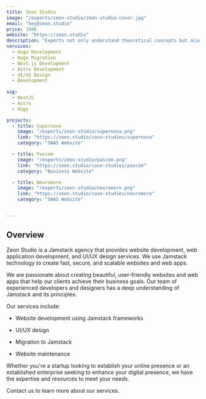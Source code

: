 ```yaml
---
title: Zeon Studio
image: "/experts/zeon-studio/zeon-studio-cover.jpg"
email: "hey@zeon.studio"
price: 1000
website: "https://zeon.studio"
description: "Experts not only understand theoretical concepts but also have extensive practical experience. They apply their knowledge in real-world scenarios."
services:
  - Hugo Development
  - Hugo Migration
  - Next.js Development
  - Astro Development
  - UI/UX Design
  - Development
  
ssg:
  - NextJS
  - Astro
  - Hugo

projects:
  - title: Supernova 
    image: "/experts/zeon-studio/supernova.png"
    link: "https://zeon.studio/case-studies/supernova"
    category: "SAAS Website"

  - title: Pascom
    image: "/experts/zeon-studio/pascom.png"
    link: "https://zeon.studio/case-studies/pascom"
    category: "Business Website"

  - title: Neuromore
    image: "/experts/zeon-studio/neuromore.png"
    link: "https://zeon.studio/case-studies/neuromore"
    category: "SAAS Website"


---
```


## Overview

Zeon Studio is a Jamstack agency that provides website development, web application development, and UI/UX design services. We use Jamstack technology to create fast, secure, and scalable websites and web apps.

We are passionate about creating beautiful, user-friendly websites and web apps that help our clients achieve their business goals. Our team of experienced developers and designers has a deep understanding of Jamstack and its principles.

Our services include:

- Website development using Jamstack frameworks

- UI/UX design

- Migration to Jamstack

- Website maintenance

Whether you're a startup looking to establish your online presence or an established enterprise seeking to enhance your digital presence, we have the expertise and resources to meet your needs.

Contact us to learn more about our services.

